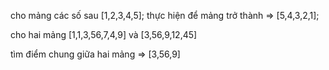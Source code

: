 cho mảng các số sau
[1,2,3,4,5];
thực hiện để mảng trở thành => [5,4,3,2,1];

cho hai mảng
[1,1,3,56,7,4,9] và [3,56,9,12,45]

tìm điểm chung giữa hai mảng => [3,56,9]
